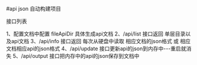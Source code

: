 #api json 自动构建项目

接口列表

1、配置文档中配置 fileApiDir 具体生成api文档
2、/api/list 接口返回 单层目录以及api文档
3、/api/info 接口返回 每次从硬盘中读取 相应文档的json格式 或 相应文档相应api的json格式
4、/api/update 接口更新api的json到内存中---重启就消失
5、/api/output 接口把内存中的api的json保存到文档中